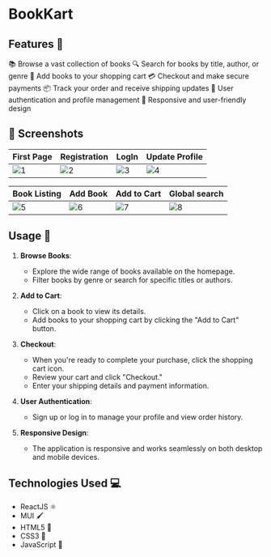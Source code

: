 # BookKart

## Features 🌟

📚 Browse a vast collection of books
🔍 Search for books by title, author, or genre
🛒 Add books to your shopping cart
💳 Checkout and make secure payments
📦 Track your order and receive shipping updates
👤 User authentication and profile management
🌟 Responsive and user-friendly design

## 📸 Screenshots
| First Page | Registration | LogIn | Update Profile|
|--|--|--|--|
| ![1](https://github.com/jemish-169/BookKart/assets/95186825/89d9f1b5-8bad-448f-b282-e793e4b1cbb3) | ![2](https://github.com/jemish-169/BookKart/assets/95186825/5a1f113a-ecab-4f89-9b68-bac6879b13dd) | ![3](https://github.com/jemish-169/BookKart/assets/95186825/1765e328-aed2-40a2-a90a-442c19dd82a1) | ![4](https://github.com/jemish-169/BookKart/assets/95186825/97b56a69-3cb7-4dec-8010-34e210cd65d4) |


| Book Listing | Add Book | Add to Cart | Global search |
|--|--|--|--|
| ![5](https://github.com/jemish-169/BookKart/assets/95186825/bdb332f7-a632-44b3-91d6-affccd9c4ea5) | ![6](https://github.com/jemish-169/BookKart/assets/95186825/c5833ec7-b9e0-4214-a73e-11193a3ef04d) | ![7](https://github.com/jemish-169/BookKart/assets/95186825/9e068d5e-c36a-4619-b559-d144e92221cb) | ![8](https://github.com/jemish-169/BookKart/assets/95186825/37ef30e1-c2c6-4950-a83f-5fadbf825bc3) |


## Usage 📖

1. **Browse Books**:

   - Explore the wide range of books available on the homepage.
   - Filter books by genre or search for specific titles or authors.

2. **Add to Cart**:

   - Click on a book to view its details.
   - Add books to your shopping cart by clicking the "Add to Cart" button.

3. **Checkout**:

   - When you're ready to complete your purchase, click the shopping cart icon.
   - Review your cart and click "Checkout."
   - Enter your shipping details and payment information.

4. **User Authentication**:

   - Sign up or log in to manage your profile and view order history.

5. **Responsive Design**:
   - The application is responsive and works seamlessly on both desktop and mobile devices.

## Technologies Used 💻

- ReactJS ⚛️
- MUI 🖌️
- HTML5 📄
- CSS3 🎨
- JavaScript 📜
